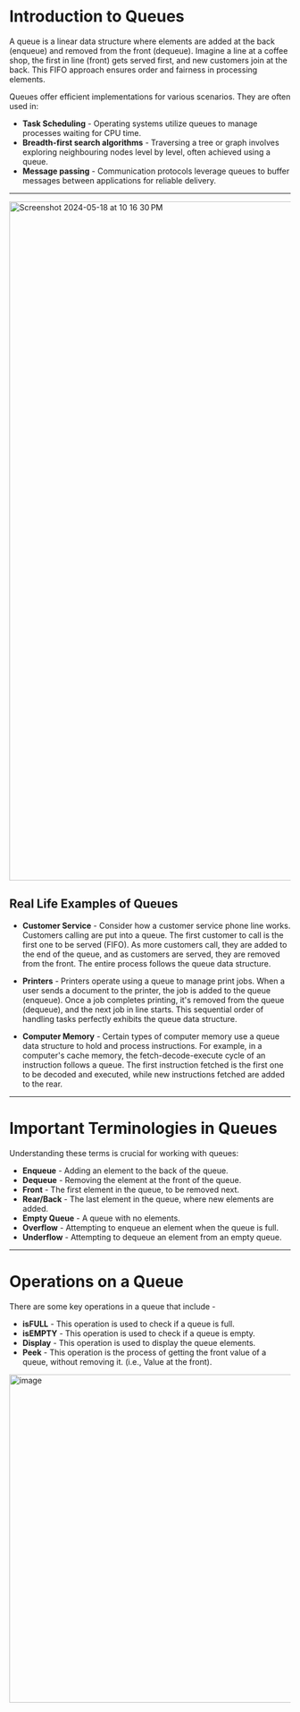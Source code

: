 # Introduction to Queues

A queue is a linear data structure where elements are added at the back (enqueue) and removed from the front (dequeue). Imagine a line at a coffee shop, the first in line (front) gets served first, and new customers join at the back. This FIFO approach ensures order and fairness in processing elements.

Queues offer efficient implementations for various scenarios. They are often used in:
- <b>Task Scheduling</b> - Operating systems utilize queues to manage processes waiting for CPU time.
- <b>Breadth-first search algorithms</b> - Traversing a tree or graph involves exploring neighbouring nodes level by level, often achieved using a queue.
- <b>Message passing</b> - Communication protocols leverage queues to buffer messages between applications for reliable delivery.

<hr>

<img width="1214" alt="Screenshot 2024-05-18 at 10 16 30 PM" src="https://github.com/PilotAxis/learn-python/assets/109688855/e4be7297-d3a0-4fc3-a0f1-81262acc85d9">


## Real Life Examples of Queues
- <b>Customer Service</b> - Consider how a customer service phone line works. Customers calling are put into a queue. The first customer to call is the first one to be served (FIFO). As more customers call, they are added to the end of the queue, and as customers are served, they are removed from the front. The entire process follows the queue data structure.

- <b>Printers</b> - Printers operate using a queue to manage print jobs. When a user sends a document to the printer, the job is added to the queue (enqueue). Once a job completes printing, it's removed from the queue (dequeue), and the next job in line starts. This sequential order of handling tasks perfectly exhibits the queue data structure.

- <b>Computer Memory</b> - Certain types of computer memory use a queue data structure to hold and process instructions. For example, in a computer's cache memory, the fetch-decode-execute cycle of an instruction follows a queue. The first instruction fetched is the first one to be decoded and executed, while new instructions fetched are added to the rear.

<hr>

# Important Terminologies in Queues

Understanding these terms is crucial for working with queues:

- <b>Enqueue</b> - Adding an element to the back of the queue.
- <b>Dequeue</b> - Removing the element at the front of the queue.
- <b>Front</b> - The first element in the queue, to be removed next.
- <b>Rear/Back</b> - The last element in the queue, where new elements are added.
- <b>Empty Queue</b> - A queue with no elements.
- <b>Overflow</b> - Attempting to enqueue an element when the queue is full.
- <b>Underflow</b> - Attempting to dequeue an element from an empty queue.

<hr>

# Operations on a Queue

There are some key operations in a queue that include - 

- <b>isFULL</b> - This operation is used to check if a queue is full.
- <b>isEMPTY</b> - This operation is used to check if a queue is empty.
- <b>Display</b> - This operation is used to display the queue elements.
- <b>Peek</b> - This operation is the process of getting the front value of a queue, without removing it. (i.e., Value at the front).

<img width="587" alt="image" src="https://github.com/PilotAxis/learn-python/assets/109688855/f561382f-bc19-48f8-87a9-b411d3e3ef2f">
